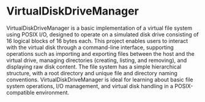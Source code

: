 # VirtualDiskDriveManager
VirtualDiskDriveManager is a basic implementation of a virtual file system using POSIX I/O, designed to operate on a simulated disk drive consisting of 16 logical blocks of 16 bytes each. This project enables users to interact with the virtual disk through a command-line interface, supporting operations such as importing and exporting files between the host and the virtual drive, managing directories (creating, listing, and removing), and displaying raw disk content. The file system has a simple hierarchical structure, with a root directory and unique file and directory naming conventions. VirtualDiskDriveManager is ideal for learning about basic file system operations, I/O management, and virtual disk handling in a POSIX-compatible environment.
